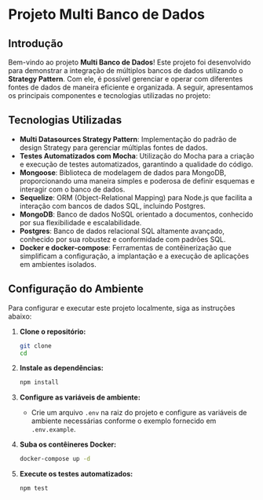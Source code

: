 # Projeto Multi Banco de Dados

## Introdução

Bem-vindo ao projeto **Multi Banco de Dados**! Este projeto foi desenvolvido para demonstrar a integração de múltiplos bancos de dados utilizando o **Strategy Pattern**. Com ele, é possível gerenciar e operar com diferentes fontes de dados de maneira eficiente e organizada. A seguir, apresentamos os principais componentes e tecnologias utilizadas no projeto:

## Tecnologias Utilizadas

- **Multi Datasources Strategy Pattern**: Implementação do padrão de design Strategy para gerenciar múltiplas fontes de dados.
- **Testes Automatizados com Mocha**: Utilização do Mocha para a criação e execução de testes automatizados, garantindo a qualidade do código.
- **Mongoose**: Biblioteca de modelagem de dados para MongoDB, proporcionando uma maneira simples e poderosa de definir esquemas e interagir com o banco de dados.
- **Sequelize**: ORM (Object-Relational Mapping) para Node.js que facilita a interação com bancos de dados SQL, incluindo Postgres.
- **MongoDB**: Banco de dados NoSQL orientado a documentos, conhecido por sua flexibilidade e escalabilidade.
- **Postgres**: Banco de dados relacional SQL altamente avançado, conhecido por sua robustez e conformidade com padrões SQL.
- **Docker e docker-compose**: Ferramentas de contêinerização que simplificam a configuração, a implantação e a execução de aplicações em ambientes isolados.

## Configuração do Ambiente

Para configurar e executar este projeto localmente, siga as instruções abaixo:

1. **Clone o repositório:**
   ```bash
   git clone
   cd 
   ```

2. **Instale as dependências:**
   ```bash
   npm install
   ```

3. **Configure as variáveis de ambiente:**
   - Crie um arquivo `.env` na raiz do projeto e configure as variáveis de ambiente necessárias conforme o exemplo fornecido em `.env.example`.

4. **Suba os contêineres Docker:**
   ```bash
   docker-compose up -d
   ```

5. **Execute os testes automatizados:**
   ```bash
   npm test
   ```


